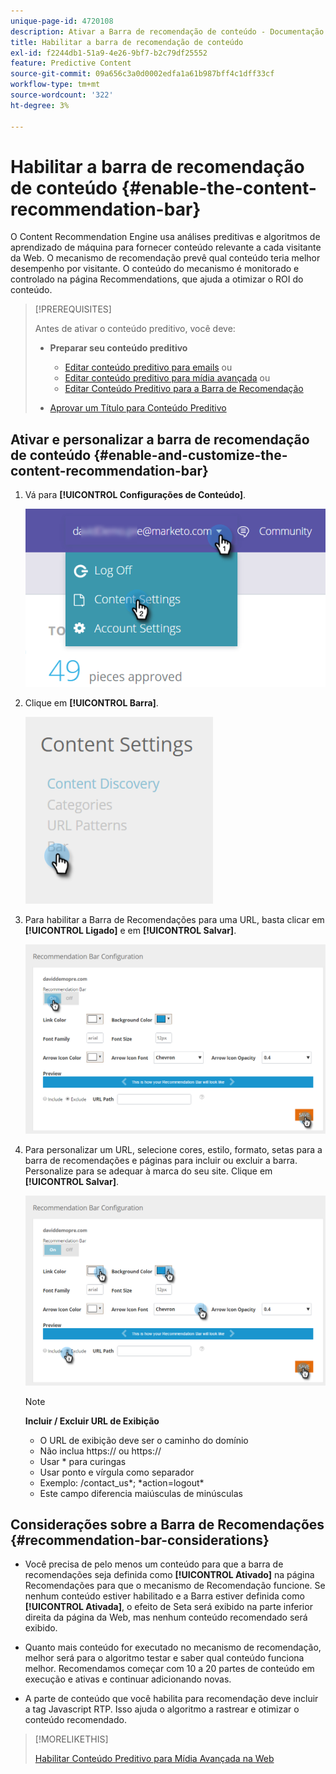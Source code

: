 ```yaml
---
unique-page-id: 4720108
description: Ativar a Barra de recomendação de conteúdo - Documentação do Marketo - Documentação do produto
title: Habilitar a barra de recomendação de conteúdo
exl-id: f2244db1-51a9-4e26-9bf7-b2c79df25552
feature: Predictive Content
source-git-commit: 09a656c3a0d0002edfa1a61b987bff4c1dff33cf
workflow-type: tm+mt
source-wordcount: '322'
ht-degree: 3%

---
```


# Habilitar a barra de recomendação de conteúdo {#enable-the-content-recommendation-bar}

O Content Recommendation Engine usa análises preditivas e algoritmos de aprendizado de máquina para fornecer conteúdo relevante a cada visitante da Web. O mecanismo de recomendação prevê qual conteúdo teria melhor desempenho por visitante. O conteúdo do mecanismo é monitorado e controlado na página Recommendations, que ajuda a otimizar o ROI do conteúdo.

>[!PREREQUISITES]
>
>Antes de ativar o conteúdo preditivo, você deve:
>
>* **Preparar seu conteúdo preditivo**
>
>   * [Editar conteúdo preditivo para emails](/help/marketo/product-docs/predictive-content/working-with-predictive-content/edit-predictive-content-for-emails.md) ou
>   * [Editar conteúdo preditivo para mídia avançada](/help/marketo/product-docs/predictive-content/working-with-predictive-content/edit-predictive-content-for-rich-media.md) ou
>   * [Editar Conteúdo Preditivo para a Barra de Recomendação](/help/marketo/product-docs/predictive-content/working-with-predictive-content/edit-predictive-content-for-the-recommendation-bar.md)
>
>* [Aprovar um Título para Conteúdo Preditivo](/help/marketo/product-docs/predictive-content/working-with-all-content/approve-a-title-for-predictive-content.md)

## Ativar e personalizar a barra de recomendação de conteúdo {#enable-and-customize-the-content-recommendation-bar}

1. Vá para **[!UICONTROL Configurações de Conteúdo]**.

   ![](assets/settings-dropdown-hand.png)

1. Clique em **[!UICONTROL Barra]**.

   ![](assets/content-settings-bar-hand.png)

1. Para habilitar a Barra de Recomendações para uma URL, basta clicar em **[!UICONTROL Ligado]** e em **[!UICONTROL Salvar]**.

   ![](assets/bar-enable.png)

1. Para personalizar um URL, selecione cores, estilo, formato, setas para a barra de recomendações e páginas para incluir ou excluir a barra. Personalize para se adequar à marca do seu site. Clique em **[!UICONTROL Salvar]**.

   ![](assets/bar-customize-details-hands.png)

   >[!NOTE]
   >
   >**Incluir / Excluir URL de Exibição**
   >
   >* O URL de exibição deve ser o caminho do domínio
   >* Não inclua https:// ou https://
   >* Usar &#42; para curingas
   >* Usar ponto e vírgula como separador
   >* Exemplo: /contact_us&#42;; &#42;action=logout&#42;
   >* Este campo diferencia maiúsculas de minúsculas

## Considerações sobre a Barra de Recomendações {#recommendation-bar-considerations}

* Você precisa de pelo menos um conteúdo para que a barra de recomendações seja definida como **[!UICONTROL Ativado]** na página Recomendações para que o mecanismo de Recomendação funcione. Se nenhum conteúdo estiver habilitado e a Barra estiver definida como **[!UICONTROL Ativada]**, o efeito de Seta será exibido na parte inferior direita da página da Web, mas nenhum conteúdo recomendado será exibido.

* Quanto mais conteúdo for executado no mecanismo de recomendação, melhor será para o algoritmo testar e saber qual conteúdo funciona melhor. Recomendamos começar com 10 a 20 partes de conteúdo em execução e ativas e continuar adicionando novas.
* A parte de conteúdo que você habilita para recomendação deve incluir a tag Javascript RTP. Isso ajuda o algoritmo a rastrear e otimizar o conteúdo recomendado.

>[!MORELIKETHIS]
>
>[Habilitar Conteúdo Preditivo para Mídia Avançada na Web](/help/marketo/product-docs/predictive-content/enabling-predictive-content/enable-predictive-content-for-web-rich-media.md)
